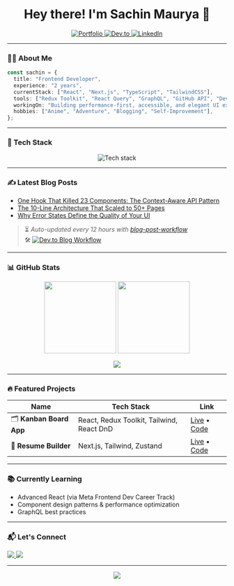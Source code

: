 <h1 align="center">Hey there! I'm Sachin Maurya 👋</h1>

<p align="center">
  <a href="https://maurya-sachin.vercel.app" target="_blank">
    <img alt="Portfolio" src="https://img.shields.io/badge/Portfolio-Visit-29ABE2?style=for-the-badge&logo=vercel&logoColor=white"/>
  </a>
  <a href="https://dev.to/maurya-sachin" target="_blank">
    <img alt="Dev.to" src="https://img.shields.io/badge/Dev.to-Blog-0A0A0A?style=for-the-badge&logo=dev.to&logoColor=white"/>
  </a>
  <a href="https://linkedin.com/in/maurya-sachin" target="_blank">
    <img alt="LinkedIn" src="https://img.shields.io/badge/LinkedIn-Connect-0077B5?style=for-the-badge&logo=linkedin&logoColor=white"/>
  </a>
</p>

---

### 👨‍💻 About Me

```ts
const sachin = {
  title: "Frontend Developer",
  experience: "2 years",
  currentStack: ["React", "Next.js", "TypeScript", "TailwindCSS"],
  tools: ["Redux Toolkit", "React Query", "GraphQL", "GitHub API", "Dev.to API"],
  workingOn: "Building performance-first, accessible, and elegant UI experiences",
  hobbies: ["Anime", "Adventure", "Blogging", "Self-Improvement"],
};
```

---

### 🚀 Tech Stack

<p align="center">
  <img src="https://skillicons.dev/icons?i=html,css,js,ts,react,nextjs,tailwind,redux,graphql,git,github,vscode,figma&perline=7" alt="Tech stack"/>
</p>

---

### ✍️ Latest Blog Posts

<!-- BLOG-POST-LIST:START -->
- [One Hook That Killed 23 Components: The Context-Aware API Pattern](https://dev.to/maurya-sachin/one-hook-that-killed-23-components-the-context-aware-api-pattern-144)
- [The 10-Line Architecture That Scaled to 50+ Pages](https://dev.to/maurya-sachin/the-10-line-architecture-that-scaled-to-50-pages-4na0)
- [Why Error States Define the Quality of Your UI](https://dev.to/maurya-sachin/why-error-states-define-the-quality-of-your-ui-11lc)
<!-- BLOG-POST-LIST:END -->

> ⏳ *Auto-updated every 12 hours with [blog-post-workflow](https://github.com/gautamkrishnar/blog-post-workflow)*  
> 🛠️ [![Dev.to Blog Workflow](https://github.com/maurya-sachin/maurya-sachin/actions/workflows/blog-posts.yml/badge.svg)](https://github.com/maurya-sachin/maurya-sachin/actions)

---

### 📊 GitHub Stats

<p align="center">
  <img src="https://github-readme-stats.vercel.app/api?username=maurya-sachin&show_icons=true&theme=github_dark&hide=issues&border_radius=10" height="165"/>
  <img src="https://github-readme-streak-stats.herokuapp.com/?user=maurya-sachin&theme=github-dark&border_radius=10" height="165"/>
</p>

<p align="center">
  <img src="https://github-profile-summary-cards.vercel.app/api/cards/profile-details?username=maurya-sachin&theme=github_dark" />
</p>

---

### 🔥 Featured Projects

| Name | Tech Stack | Link |
|------|------------|------|
| 🗂️ **Kanban Board App** | React, Redux Toolkit, Tailwind, React DnD | [Live](https://kanban-sachin.vercel.app) • [Code](https://github.com/maurya-sachin/kanban-app) |
| 📄 **Resume Builder** | Next.js, Tailwind, Zustand | [Live](https://resume-maurya.vercel.app) • [Code](https://github.com/maurya-sachin/resume-app) |

---

### 📚 Currently Learning

- Advanced React (via Meta Frontend Dev Career Track)
- Component design patterns & performance optimization
- GraphQL best practices

---

### 📬 Let's Connect

<p>
  <a href="mailto:sachinmaurya.dev@gmail.com">
    <img src="https://img.shields.io/badge/Gmail-Email_Edition-D14836?style=flat-square&logo=gmail&logoColor=white"/>
  </a>
  <a href="https://linkedin.com/in/maurya-sachin">
    <img src="https://img.shields.io/badge/LinkedIn-Professional_Connect-0077B5?style=flat-square&logo=linkedin&logoColor=white"/>
  </a>
</p>

---

<p align="center">
  <img src="https://readme-typing-svg.herokuapp.com?font=JetBrains+Mono&size=18&duration=2500&pause=1000&color=29ABE2&center=true&vCenter=true&width=500&height=30&lines=Happy+to+collaborate+on+frontend+projects!;Always+learning+something+new+💡;Let's+build+cool+stuff+together+🚀" />
</p>

